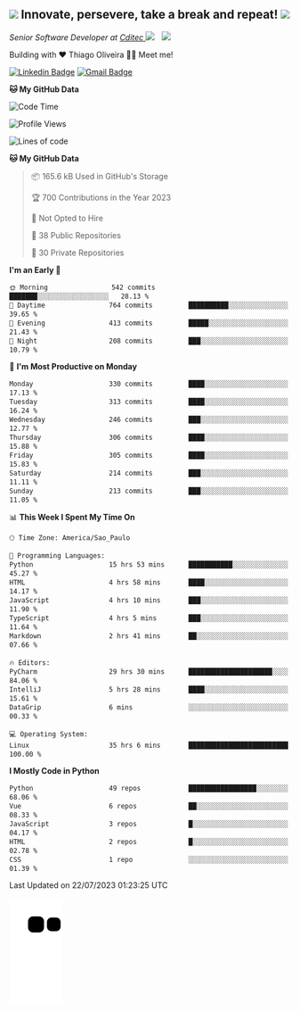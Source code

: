<h2><img src="https://emojis.slackmojis.com/emojis/images/1531849430/4246/blob-sunglasses.gif?1531849430" width="30"/> Innovate, persevere, take a break and repeat! <img src="https://media.giphy.com/media/12oufCB0MyZ1Go/giphy.gif" width="50"></h2>
<img align='right' src="https://media.giphy.com/media/M9gbBd9nbDrOTu1Mqx/giphy.gif" width="230">
<p><em>Senior Software Developer at <a href="https://www.cditec.com.br/">Cditec
</a><img src="https://media.giphy.com/media/WUlplcMpOCEmTGBtBW/giphy.gif" width="30"> 
</em></p>



Building with ❤️ Thiago Oliveira 👋🏽 Meet me!

[![Linkedin Badge](https://img.shields.io/badge/-Thiago-blue?style=flat-square&logo=Linkedin&logoColor=white&link=https://www.linkedin.com/in/tgmarinho/)](https://www.linkedin.com/in/thiagoceconelo/) 
[![Gmail Badge](https://img.shields.io/badge/-thiceconelo@gmail.com-c14438?style=flat-square&logo=Gmail&logoColor=white&link=mailto:thiceconelo@gmail.com)](mailto:thiceconelo@gmail.com)

</em></p>

<!-- <span style="height ">
![Anurag's GitHub stats](https://github-readme-stats.vercel.app/api?username=arthurspk&show_icons=true&theme=tokyonight)
</span> -->

**🐱 My GitHub Data** 
<!--START_SECTION:waka-->
![Code Time](http://img.shields.io/badge/Code%20Time-326%20hrs-blue)

![Profile Views](http://img.shields.io/badge/Profile%20Views-3-blue)

![Lines of code](https://img.shields.io/badge/From%20Hello%20World%20I%27ve%20Written-3.5%20million%20lines%20of%20code-blue)

**🐱 My GitHub Data** 

> 📦 165.6 kB Used in GitHub's Storage 
 > 
> 🏆 700 Contributions in the Year 2023
 > 
> 🚫 Not Opted to Hire
 > 
> 📜 38 Public Repositories 
 > 
> 🔑 30 Private Repositories 
 > 
**I'm an Early 🐤** 

```text
🌞 Morning                542 commits         ███████░░░░░░░░░░░░░░░░░░   28.13 % 
🌆 Daytime                764 commits         ██████████░░░░░░░░░░░░░░░   39.65 % 
🌃 Evening                413 commits         █████░░░░░░░░░░░░░░░░░░░░   21.43 % 
🌙 Night                  208 commits         ███░░░░░░░░░░░░░░░░░░░░░░   10.79 % 
```
📅 **I'm Most Productive on Monday** 

```text
Monday                   330 commits         ████░░░░░░░░░░░░░░░░░░░░░   17.13 % 
Tuesday                  313 commits         ████░░░░░░░░░░░░░░░░░░░░░   16.24 % 
Wednesday                246 commits         ███░░░░░░░░░░░░░░░░░░░░░░   12.77 % 
Thursday                 306 commits         ████░░░░░░░░░░░░░░░░░░░░░   15.88 % 
Friday                   305 commits         ████░░░░░░░░░░░░░░░░░░░░░   15.83 % 
Saturday                 214 commits         ███░░░░░░░░░░░░░░░░░░░░░░   11.11 % 
Sunday                   213 commits         ███░░░░░░░░░░░░░░░░░░░░░░   11.05 % 
```


📊 **This Week I Spent My Time On** 

```text
🕑︎ Time Zone: America/Sao_Paulo

💬 Programming Languages: 
Python                   15 hrs 53 mins      ███████████░░░░░░░░░░░░░░   45.27 % 
HTML                     4 hrs 58 mins       ████░░░░░░░░░░░░░░░░░░░░░   14.17 % 
JavaScript               4 hrs 10 mins       ███░░░░░░░░░░░░░░░░░░░░░░   11.90 % 
TypeScript               4 hrs 5 mins        ███░░░░░░░░░░░░░░░░░░░░░░   11.64 % 
Markdown                 2 hrs 41 mins       ██░░░░░░░░░░░░░░░░░░░░░░░   07.66 % 

🔥 Editors: 
PyCharm                  29 hrs 30 mins      █████████████████████░░░░   84.06 % 
IntelliJ                 5 hrs 28 mins       ████░░░░░░░░░░░░░░░░░░░░░   15.61 % 
DataGrip                 6 mins              ░░░░░░░░░░░░░░░░░░░░░░░░░   00.33 % 

💻 Operating System: 
Linux                    35 hrs 6 mins       █████████████████████████   100.00 % 
```

**I Mostly Code in Python** 

```text
Python                   49 repos            █████████████████░░░░░░░░   68.06 % 
Vue                      6 repos             ██░░░░░░░░░░░░░░░░░░░░░░░   08.33 % 
JavaScript               3 repos             █░░░░░░░░░░░░░░░░░░░░░░░░   04.17 % 
HTML                     2 repos             █░░░░░░░░░░░░░░░░░░░░░░░░   02.78 % 
CSS                      1 repo              ░░░░░░░░░░░░░░░░░░░░░░░░░   01.39 % 
```




 Last Updated on 22/07/2023 01:23:25 UTC
<!--END_SECTION:waka-->

![Snake animation](https://github.com/rafaballerini/rafaballerini/blob/output/github-contribution-grid-snake.svg)


<!---
ceconelo/ceconelo is a ✨ special ✨ repository because its `README.md` (this file) appears on your GitHub profile.
You can click the Preview link to take a look at your changes.
--->
